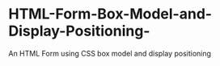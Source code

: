 # HTML-Form-Box-Model-and-Display-Positioning-
An HTML Form using CSS box model and display positioning

